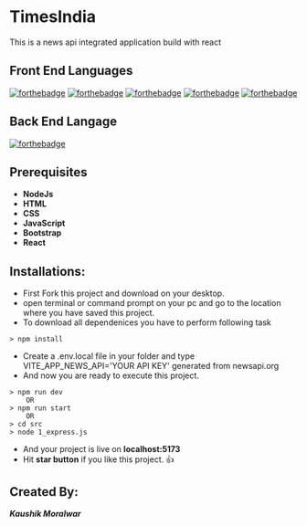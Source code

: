 # TimesIndia
This is a news api integrated application build with react

## Front End Languages
[![forthebadge](https://img.shields.io/badge/USES-HTML-red)](http://forthebadge.com)
[![forthebadge](https://img.shields.io/badge/USES-CSS-orange)](http://forthebadge.com)
[![forthebadge](https://img.shields.io/badge/USES-JavaScript-green)](http://forthebadge.com)
[![forthebadge](https://img.shields.io/badge/USES-Bootstrap-blue)](http://forthebadge.com)
[![forthebadge](https://img.shields.io/badge/USES-React-blue)](http://forthebadge.com)

## Back End Langage

[![forthebadge](https://img.shields.io/badge/USES-NodeJs-red)](http://forthebadge.com)

## Prerequisites
* **NodeJs**
* **HTML**
* **CSS**
* **JavaScript**
* **Bootstrap**
* **React**

## Installations:

* First Fork this project and download on your desktop.
* open terminal or command prompt on your pc and go to the location where you have saved this project.
* To download all dependenices you have to perform following task

```
> npm install
```
* Create a .env.local file in your folder and type VITE_APP_NEWS_API='YOUR API KEY' generated from newsapi.org
* And now you are ready to execute this project.
```
> npm run dev
    OR
> npm run start
    OR
> cd src
> node 1_express.js
```
* And your project is live on **localhost:5173**
* Hit **star button** if you like this project. :+1:


## Created By:
<b><i>Kaushik Moralwar</i></b><br><br>
